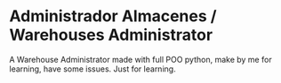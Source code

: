 # Administrador Almacenes / Warehouses Administrator

A Warehouse Administrator made with full POO python, make by me for learning, have some issues. Just for learning.
